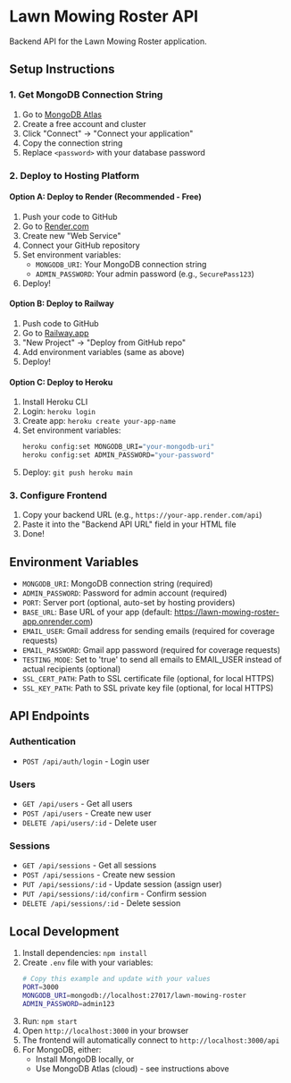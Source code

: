 # Lawn Mowing Roster API

Backend API for the Lawn Mowing Roster application.

## Setup Instructions

### 1. Get MongoDB Connection String

1. Go to [MongoDB Atlas](https://www.mongodb.com/cloud/atlas)
2. Create a free account and cluster
3. Click "Connect" → "Connect your application"
4. Copy the connection string
5. Replace `<password>` with your database password

### 2. Deploy to Hosting Platform

#### Option A: Deploy to Render (Recommended - Free)

1. Push your code to GitHub
2. Go to [Render.com](https://render.com)
3. Create new "Web Service"
4. Connect your GitHub repository
5. Set environment variables:
   - `MONGODB_URI`: Your MongoDB connection string
   - `ADMIN_PASSWORD`: Your admin password (e.g., `SecurePass123`)
6. Deploy!

#### Option B: Deploy to Railway

1. Push code to GitHub
2. Go to [Railway.app](https://railway.app)
3. "New Project" → "Deploy from GitHub repo"
4. Add environment variables (same as above)
5. Deploy!

#### Option C: Deploy to Heroku

1. Install Heroku CLI
2. Login: `heroku login`
3. Create app: `heroku create your-app-name`
4. Set environment variables:
   ```bash
   heroku config:set MONGODB_URI="your-mongodb-uri"
   heroku config:set ADMIN_PASSWORD="your-password"
   ```
5. Deploy: `git push heroku main`

### 3. Configure Frontend

1. Copy your backend URL (e.g., `https://your-app.render.com/api`)
2. Paste it into the "Backend API URL" field in your HTML file
3. Done!

## Environment Variables

- `MONGODB_URI`: MongoDB connection string (required)
- `ADMIN_PASSWORD`: Password for admin account (required)
- `PORT`: Server port (optional, auto-set by hosting providers)
- `BASE_URL`: Base URL of your app (default: https://lawn-mowing-roster-app.onrender.com)
- `EMAIL_USER`: Gmail address for sending emails (required for coverage requests)
- `EMAIL_PASSWORD`: Gmail app password (required for coverage requests)
- `TESTING_MODE`: Set to 'true' to send all emails to EMAIL_USER instead of actual recipients (optional)
- `SSL_CERT_PATH`: Path to SSL certificate file (optional, for local HTTPS)
- `SSL_KEY_PATH`: Path to SSL private key file (optional, for local HTTPS)

## API Endpoints

### Authentication
- `POST /api/auth/login` - Login user

### Users
- `GET /api/users` - Get all users
- `POST /api/users` - Create new user
- `DELETE /api/users/:id` - Delete user

### Sessions
- `GET /api/sessions` - Get all sessions
- `POST /api/sessions` - Create new session
- `PUT /api/sessions/:id` - Update session (assign user)
- `PUT /api/sessions/:id/confirm` - Confirm session
- `DELETE /api/sessions/:id` - Delete session

## Local Development

1. Install dependencies: `npm install`
2. Create `.env` file with your variables:
   ```bash
   # Copy this example and update with your values
   PORT=3000
   MONGODB_URI=mongodb://localhost:27017/lawn-mowing-roster
   ADMIN_PASSWORD=admin123
   ```
3. Run: `npm start`
4. Open `http://localhost:3000` in your browser
5. The frontend will automatically connect to `http://localhost:3000/api`
6. For MongoDB, either:
   - Install MongoDB locally, or
   - Use MongoDB Atlas (cloud) - see instructions above